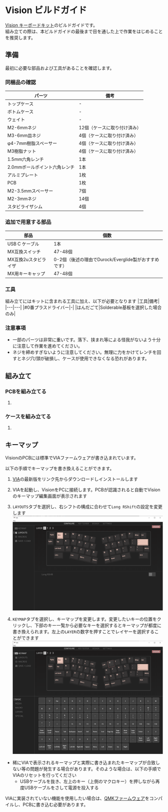 # Vision ビルドガイド
[Vision キーボードキット](https://satt.booth.pm/items/2148976)のビルドガイドです。  
組み立ての際は、本ビルドガイドの最後まで目を通した上で作業をはじめることを推奨します。

## 準備
最初に必要な部品および工具があることを確認します。
### 同梱品の確認
|パーツ|備考|
|---|---|
|トップケース|-|
|ボトムケース|-|
|ウェイト|-|
|M2-6mmネジ|12個（ケースに取り付け済み）|
|M3-6mm皿ネジ|4個（ケースに取り付け済み）|
|φ4-7mm樹脂スペーサー|4個（ケースに取り付け済み）|
|M3樹脂ナット|4個（ケースに取り付け済み）|
|1.5mm六角レンチ|1本|
|2.0mmボールポイント六角レンチ|1本|
|アルミプレート|1枚|
|PCB|1枚|
|M2-3.5mmスペーサー|7個|
|M2-3mmネジ|14個|
|スタビライザシム|4個|

### 追加で用意する部品
|部品|個数|
|---|---|
|USB C ケーブル|1本|
|MX互換スイッチ|47-48個|
|MX互換2uスタビライザ|0-2個（後述の理由でDurock/Everglide製がおすすめです）|
|MX用キーキャップ|47-48個|

### 工具
組み立てにはキットに含まれる工具に加え、以下が必要となります
|工具|備考|
|---|---|
|#0番プラスドライバー|-|
|はんだごて|Solderable基板を選択した場合のみ|

### 注意事項
* 一部のパーツは非常に重いです。落下、挟まれ等による怪我がないよう十分に注意して作業を進めてください。
* ネジを締めすぎないように注意してください。無理に力をかけてレンチを回すとネジ穴/頭が破損し、ケースが使用できなくなる恐れがあります。

## 組み立て
### PCBを組み立てる
1. 

### ケースを組み立てる
1. 


## キーマップ

VisionのPCBには標準でVIAファームウェアが書き込まれています。

以下の手順でキーマップを書き換えることができます。

1. [VIA](https://github.com/the-via/releases/releases/)の最新版をリンク先からダウンロードしインストールします

1. VIAを起動し、VisionをPCに接続します。PCBが認識されると自動でVisionのキーマップ編集画面が表示されます

1. `LAYOUTS`タブを選択し、右シフトの構成に合わせて`Long RShift`の設定を変更します
![firmware](./img/firmware/via1.png)

1. `KEYMAP`タブを選択し、キーマップを変更します。変更したいキーの位置をクリックし、下部のキー一覧から必要なキーを選択するとキーマップが都度に書き換えられます。左上の`LAYER`の数字を押すことでレイヤーを選択することができます
![firmware](./img/firmware/via2.png)

* 稀にVIAで表示されるキーマップと実際に書き込まれたキーマップが合致しない等の問題が発生する場合があります。そのような場合は、以下の手順でVIAのリセットを行ってください
  - USBケーブルを抜き、左上のキー（上側のマクロキー）を押しながら再度USBケーブルをさして電源を投入する

VIAに実装されていない機能を使用したい場合は、[QMKファームウェア](https://github.com/qmk/qmk_firmware)をコンパイルし、PCBに書き込む必要があります。
